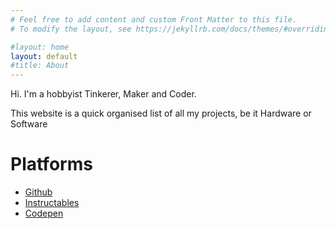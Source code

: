 ```yaml
---
# Feel free to add content and custom Front Matter to this file.
# To modify the layout, see https://jekyllrb.com/docs/themes/#overriding-theme-defaults

#layout: home
layout: default
#title: About
---
```


Hi. I'm a hobbyist Tinkerer, Maker and Coder.

This website is a quick organised list of all my projects, be it Hardware or Software

# Platforms
* [Github](github)
* [Instructables](instructables)
* [Codepen](https://codepen.io/Hackin7/)
